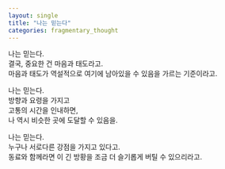 ```yaml
---
layout: single
title: "나는 믿는다"
categories: fragmentary_thought
---
```


나는 믿는다.<br/>
결국, 중요한 건 마음과 태도라고.<br/>
마음과 태도가 역설적으로 여기에 남아있을 수 있음을 가르는 기준이라고.<br/>


나는 믿는다.<br/>
방향과 요령을 가지고<br/>
고통의 시간을 인내하면,<br/>
나 역시 비슷한 곳에 도달할 수 있음을.<br/>


나는 믿는다.<br/>
누구나 서로다른 강점을 가지고 있다고.<br/>
동료와 함께라면 이 긴 방황을 조금 더 슬기롭게 버틸 수 있으리라고. <br/>
